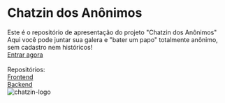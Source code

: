 # Chatzin dos Anônimos
Este é o repositório de apresentação do projeto "Chatzin dos Anônimos"<br>
Aqui você pode juntar sua galera e "bater um papo" totalmente anônimo, sem cadastro nem históricos!<br>
[Entrar agora](https://chatzin-dos-anonimos.onrender.com)<br>
<br>
Repositórios:<br>
[Frontend](https://github.com/kennedfer/chat-websocket-front)<br>
[Backend](https://github.com/kennedfer/chat-websocket-back)<br>
![chatzin-logo](https://user-images.githubusercontent.com/74821126/223880062-dae40759-96d9-40ff-8a60-fed6d2abc4a9.png)
